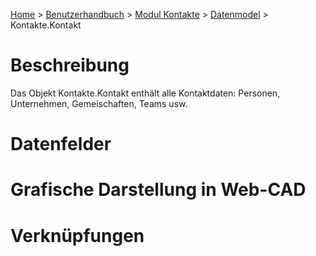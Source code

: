 <!-- TITLE: Datenmodel: Kontakte.Kontakt -->
<!-- SUBTITLE: Beschreibung vom Datenobjekt "Kontakt" im Modul "Kontakte" -->

[Home](/home) > [Benutzerhandbuch](/de/user-guide) > [Modul Kontakte](/de/modules/contacts) > [Datenmodel](/de/modules/contacts#datenmodel) > Kontakte.Kontakt
# Beschreibung
Das Objekt Kontakte.Kontakt enthält alle Kontaktdaten: Personen, Unternehmen, Gemeischaften, Teams usw.
# Datenfelder
# Grafische Darstellung in Web-CAD
# Verknüpfungen
